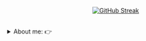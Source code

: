 <!--tabelas-->
<div align="center">  

[![GitHub Streak](https://github-readme-streak-stats.herokuapp.com?user=HenryTH-frontend&theme=dracula&locale=pt_BR&date_format=n%2Fj%5B%2FY%5D&card_width=900)](https://git.io/streak-stats)

<br>

</div>
<!--Apresentação-->
<details>
      <summary>About me: 👉</summary>
<p>
  Hi 👋, I'm Henry! A Developer Web at from Brazil.
  
  - 🌱 I’m currently studying Development Web -- FullStack -- <img align="center" alt="html5" src="https://img.shields.io/badge/Edx-193A3E?style=for-the-badge&logo=edx&logoColor=white" />
  
  - 🔭 I am looking for my first job opportunity. My dream is to one day work with Development Web, such as FullStack.
</p>

<!--Dropdown-->
  <details>
    <summary>👨‍💻 More about me</summary>

    - 💬 I am 15 years old, currently living in Brazil. I have experience in HTML, CSS, JS, C# and .NET.
    I'm too, have been studying Programming Logic and JavaScript since 2021.

    - ⚡ I enjoy reading, whether it's a good book, manga, or comics, as well as watching movies and playing games!
    I believe that our personal interests contribute to a more refined perception of things and problem-solving. \o/
  </details>
</details>

<br>
<br>
